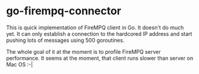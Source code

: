 # go-firempq-connector

This is quick implementation of FireMPQ client in Go. It doesn't do much yet.
It can only establish a connection to the hardcored IP address and start pushing
lots of messages using 500 goroutines.

The whole goal of it at the moment is to profile FireMPQ server performance.
It seems at the moment, that client runs slower than server on Mac OS :-|
